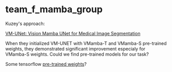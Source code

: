 # team_f_mamba_group

Kuzey's approach:

[VM-UNet: Vision Mamba UNet for Medical Image Segmentation](https://arxiv.org/pdf/2402.02491)

When they initialized VM-UNET with VMamba-T and VMamba-S pre-trained weights, they demonstrated significant improvement especialy for VMamba-S weights. Could we find pre-trained models for our task?

Some tensorflow [pre-trained weights](https://bigearth.net/)?
